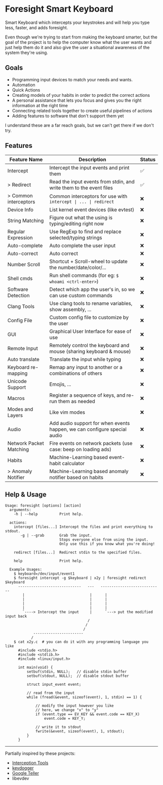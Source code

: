 # Foresight Smart Keyboard

Smart Keyboard which intercepts your keystrokes and will help you type less, faster, and adds foresight.

Even though we're trying to start from making the keyboard smarter, but the goal of the project is to help 
the computer know what the user wants and just help them do it and also give the user a situational awareness
of the system they're using.

## Goals

- Programming input devices to match your needs and wants.
- Automation
- Quick Actions
- Creating models of your habits in order to predict the correct actions
- A personal assistance that lets you focus and gives you the right information at the right time
- Connecting related tools together to create useful pipelines of actions
- Adding features to software that don't support them yet

I understand these are a far reach goals, but we can't get there if we don't try.

## Features

| Feature Name            | Description                                                              | Status |
|-------------------------|--------------------------------------------------------------------------|--------|
| Intercept               | Intercept the input events and print them                                | ✅      |
| \> Redirect             | Read the input events from stdin, and write them to the event files      | ✅      |
| \> Common interceptors  | Common interceptors for use with `intercept \| ... \| redirect`          | ❌      |
| Device Info             | List kernel event devices (like evtest)                                  | ❌      |
| String Matching         | Figure out what the using is typing/editing right now                    | ❌      |
| Regular Expression      | Use RegExp to find and replace selected/typing strings                   | ❌      |
| Auto-complete           | Auto complete the user input                                             | ❌      |
| Auto-correct            | Auto correct                                                             | ❌      |
| Number Scroll           | Shortcut + Scroll-wheel to update the number/date/color/...              | ❌      |
| Shell cmds              | Run shell commands (for eg: `$ whoami <ctrl-enter>`)                     | ❌      |
| Software Detection      | Detect which app the user's in, so we can use custom commands            | ❌      |
| Clang Tools             | Use clang tools to rename variables, show assembly, ...                  | ❌      |
| Config File             | Custom config file to customize by the user                              | ❌      |
| GUI                     | Graphical User Interface for ease of use                                 | ❌      |
| Remote Input            | Remotely control the keyboard and mouse (sharing keyboard & mouse)       | ❌      |
| Auto translate          | Translate the input while typing                                         | ❌      |
| Keyboard re-mapping     | Remap any input to another or a combinations of others                   | ❌      |
| Unicode Support         | Emojis, ...                                                              | ❌      |
| Macros                  | Register a sequence of keys, and re-run them as needed                   | ❌      |
| Modes and Layers        | Like vim modes                                                           | ❌      |
| Audio                   | Add audio support for when events happen, we can configure special audio | ❌      |
| Network Packet Matching | Fire events on network packets (use case: beep on loading ads)           | ❌      |
| Habits                  | Machine-Learning based event-habit calculator                            | ❌      |
| \> Anomaly Notifier     | Machine-Learning based anomaly notifier based on habits                  | ❌      |


## Help & Usage

```
Usage: foresight [options] [action]
  arguments:
    -h | --help          Print help.

  actions:
    intercept [files...] Intercept the files and print everything to stdout.
       -g | --grab       Grab the input.
                         Stops everyone else from using the input.
                         Only use this if you know what you're doing!

    redirect [files...]  Redirect stdin to the specified files.

    help                 Print help.

  Example Usages:
    $ keyboard=/dev/input/event1
    $ foresight intercept -g $keyboard | x2y | foresight redirect $keyboard
      -----------------------------   ---   ----------------------------
        |                              |      |
        |                              |      |
        |                              |      |
        |                              |      |
        `----> Intercept the input     |      `---> put the modified input back
                                      /
                                     /
                                    /
             -----------------------
            /
    $ cat x2y.c  # you can do it with any programming language you like
      #include <stdio.h>
      #include <stdlib.h>
      #include <linux/input.h>

      int main(void) {
          setbuf(stdin, NULL);   // disable stdin buffer
          setbuf(stdout, NULL);  // disable stdout buffer

          struct input_event event;

          // read from the input
          while (fread(&event, sizeof(event), 1, stdin) == 1) {

              // modify the input however you like
              // here, we change "x" to "y"
              if (event.type == EV_KEY && event.code == KEY_X)
                  event.code = KEY_Y;

              // write it to stdout
              fwrite(&event, sizeof(event), 1, stdout);
          }
      }
```

---
Partially inspired by these projects:

- [Interception Tools](https://gitlab.com/interception/linux/tools)
- [keydogger](https://github.com/jarusll/keydogger/)
- [Google Teller](https://github.com/berthubert/googerteller)
- libevdev
